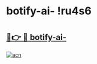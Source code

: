 # botify-ai- !ru4s6

# <h2><a href="https://4bqugf.esa.edu.pl?title=botify-ai-&ref=ru4s6">🔗👉 🔴 botify-ai-</a></h2>

[![acn](https://github.com/user-attachments/assets/0f9c940e-d8b0-45ae-aac7-cd30a18b3e1c)](https://4bqugf.esa.edu.pl?title=botify-ai-&ref=ru4s6)

